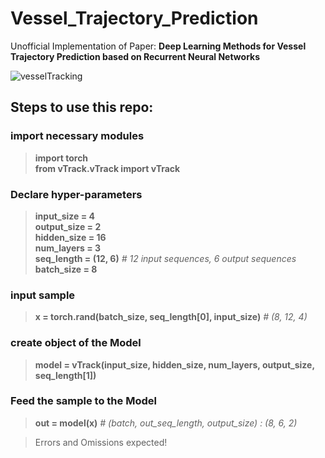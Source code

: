 # Vessel_Trajectory_Prediction

Unofficial Implementation of Paper: __Deep Learning Methods for Vessel Trajectory
Prediction based on Recurrent Neural Networks__

![vesselTracking](https://github.com/user-attachments/assets/8dd6ef95-6084-4a32-8e5a-27651a37f904)

## Steps to use this repo:

### import necessary modules
> __import torch__ \
> __from vTrack.vTrack import vTrack__

### Declare hyper-parameters
> __input_size = 4__ \
> __output_size = 2__ \
> __hidden_size = 16__ \
> __num_layers = 3__ \
> __seq_length = (12, 6)__ _# 12 input sequences, 6 output sequences_ \
> __batch_size = 8__

### input sample 
> __x = torch.rand(batch_size, seq_length[0], input_size)__ _# (8, 12, 4)_

### create object of the Model
> __model = vTrack(input_size, hidden_size, num_layers, output_size, seq_length[1])__

### Feed the sample to the Model
> __out = model(x)__ _# (batch, out_seq_length, output_size) : (8, 6, 2)_

> Errors and Omissions expected!
